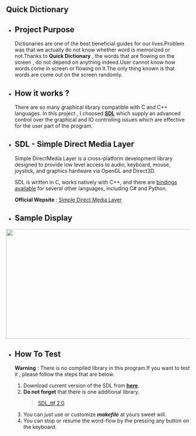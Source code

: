 ## Quick Dictionary

* ## Project Purpose
    Dictionaries are one of the best beneficial guides for our lives.Problem was that we actually do not know whether word is memorized or not.Thanks to <b>Quick Dictionary</b> , the words that are flowing on the screen , do not depend on anything indeed.User cannot know how words come in screen or flowing on it.The only thing known is that words are come out on the screen randomly.

* ## How it works ?

    There are so many graphical library compatible with C and C++ languages. In this project , I choosed **[SDL](https://www.libsdl.org/)** which supply an advanced control over the graphical and IO controlling issues which are effective for the user part of the program.

* ## SDL - Simple Direct Media Layer 

    Simple DirectMedia Layer is a cross-platform development library designed to provide low level access to audio, keyboard, mouse, joystick, and graphics hardware via OpenGL and Direct3D.

    SDL is written in C, works natively with C++, and there are [bindings available](https://www.libsdl.org/languages.php) for several other languages, including C# and Python. 

    __Official Wepsite__ : [Simple Direct Media Layer](https://www.libsdl.org/)

* ## Sample Display
<img src="https://media.giphy.com/media/l1b20BNxRoGKaYzYSY/giphy.gif" width="650" height="300" />

* ## How To Test 

    **Warning** : There is no compiled library in this program.If you want to test it , please follow the steps that are below.
    
    1. Download current version of the SDL from **[here](https://www.libsdl.org/download-2.0.php)**. 
    2. **Do not forget** that there is one additional library.
       > [SDL_ttf 2.0](https://www.libsdl.org/projects/SDL_ttf/)
    3. You can  just use or customize ***makefile*** at yours sweet will.
    4. You can stop or resume the word-flow by the pressing any button on the keyboard.

